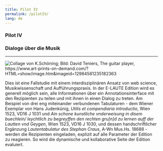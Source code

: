 ```yaml
---
title: Pilot IV
permalink: /pilotIV/
lang: de
---
```


### Pilot IV
### Dialoge über die Musik
___

![](/assets/img/Handy_coll_02.png "Collage von K.Schöning; Bild: David Teniers, The guitar player,
https://www.art-prints-on-demand.com/?HTML=show/image.htm&imageid=12984561235182363")

Dies ist eine Fallstudie mit einem interdisziplinären Ansatz von web science, Musikwissenschaft und Aufführungspraxis. In der E-LAUTE Edition wird es generell möglich sein, alle Informationen über ein Annotationsinterface mit den Rezipienten zu teilen und mit ihnen in einen Dialog zu treten. Am Beispiel von drei eng miteinander verbundenen Tabulaturen - dem Wiener Exemplar von
Hans Judenkünig, _Utilis et compendiaria introductio_, Wien 1523, VD16 J 1031 und _Ain schone kunstliche vnderweisung in disem buechlein/ leychtlich zu begreyffen den rechten gru[n]d zu lernen auff der Lautten vnd Geygen_, Wien 1523, VD16 J 1030, und dessen handschriftlicher Ergänzung _Lautentabulatur des Stephan Craus_, A-Wn Mus.Hs. 18688 - werden die Rezipienten eingeladen, explizit auf alle Parameter der Edition zu reagieren. So wird die dynamische und kollaborative Seite der Edition evaluiert.
